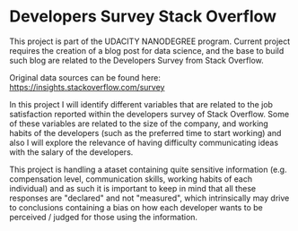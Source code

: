 # Developers Survey Stack Overflow


This project is part of the UDACITY NANODEGREE program. 
Current project requires the creation of a blog post for data science, and the base to build such blog are related to the Developers Survey from Stack Overflow.

Original data sources can be found here:
https://insights.stackoverflow.com/survey

In this project I will identify different variables that are related to the job satisfaction reported within the developers survey of Stack Overflow. Some of these variables are related to the size of the company, and working habits of the developers (such as the preferred time to start working) and also I will explore the relevance of having difficulty communicating ideas with the salary of the developers.

This project is handling a ataset containing quite sensitive information (e.g. compensation level, communication skills, working habits of each individual) and as such it is important to keep in mind that all these responses are "declared" and not "measured", which intrinsically may drive to conclusions containing a bias on how each developer wants to be perceived / judged for those using the information.

